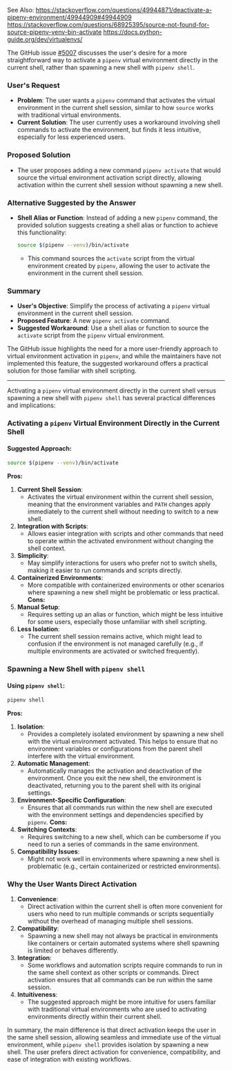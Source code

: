 See Also:
https://stackoverflow.com/questions/49944871/deactivate-a-pipenv-environment/49944909#49944909
https://stackoverflow.com/questions/68925395/source-not-found-for-source-pipenv-venv-bin-activate
https://docs.python-guide.org/dev/virtualenvs/

The GitHub issue [#5007](https://github.com/pypa/pipenv/issues/5007) discusses the user's desire for a more straightforward way to activate a `pipenv` virtual environment directly in the current shell, rather than spawning a new shell with `pipenv shell`.
### User's Request
- **Problem**: The user wants a `pipenv` command that activates the virtual environment in the current shell session, similar to how `source` works with traditional virtual environments.
- **Current Solution**: The user currently uses a workaround involving shell commands to activate the environment, but finds it less intuitive, especially for less experienced users.
### Proposed Solution
- The user proposes adding a new command `pipenv activate` that would source the virtual environment activation script directly, allowing activation within the current shell session without spawning a new shell.
### Alternative Suggested by the Answer
- **Shell Alias or Function**: Instead of adding a new `pipenv` command, the provided solution suggests creating a shell alias or function to achieve this functionality:
  ```bash
  source $(pipenv --venv)/bin/activate
  ```
  - This command sources the `activate` script from the virtual environment created by `pipenv`, allowing the user to activate the environment in the current shell session.
### Summary
- **User's Objective**: Simplify the process of activating a `pipenv` virtual environment in the current shell session.
- **Proposed Feature**: A new `pipenv activate` command.
- **Suggested Workaround**: Use a shell alias or function to source the `activate` script from the `pipenv` virtual environment.

The GitHub issue highlights the need for a more user-friendly approach to virtual environment activation in `pipenv`, and while the maintainers have not implemented this feature, the suggested workaround offers a practical solution for those familiar with shell scripting.

---

Activating a `pipenv` virtual environment directly in the current shell versus spawning a new shell with `pipenv shell` has several practical differences and implications:

### Activating a `pipenv` Virtual Environment Directly in the Current Shell

#### Suggested Approach:
```bash
source $(pipenv --venv)/bin/activate
```

**Pros:**
1. **Current Shell Session**:
   - Activates the virtual environment within the current shell session, meaning that the environment variables and `PATH` changes apply immediately to the current shell without needing to switch to a new shell.
2. **Integration with Scripts**:
   - Allows easier integration with scripts and other commands that need to operate within the activated environment without changing the shell context.
3. **Simplicity**:
   - May simplify interactions for users who prefer not to switch shells, making it easier to run commands and scripts directly.
4. **Containerized Environments**:
   - More compatible with containerized environments or other scenarios where spawning a new shell might be problematic or less practical.
**Cons:**
1. **Manual Setup**:
   - Requires setting up an alias or function, which might be less intuitive for some users, especially those unfamiliar with shell scripting.
2. **Less Isolation**:
   - The current shell session remains active, which might lead to confusion if the environment is not managed carefully (e.g., if multiple environments are activated or switched frequently).
### Spawning a New Shell with `pipenv shell`

#### Using `pipenv shell`:
```bash
pipenv shell
```

**Pros:**
1. **Isolation**:
   - Provides a completely isolated environment by spawning a new shell with the virtual environment activated. This helps to ensure that no environment variables or configurations from the parent shell interfere with the virtual environment.
2. **Automatic Management**:
   - Automatically manages the activation and deactivation of the environment. Once you exit the new shell, the environment is deactivated, returning you to the parent shell with its original settings.
3. **Environment-Specific Configuration**:
   - Ensures that all commands run within the new shell are executed with the environment settings and dependencies specified by `pipenv`.
**Cons:**
1. **Switching Contexts**:
   - Requires switching to a new shell, which can be cumbersome if you need to run a series of commands in the same environment.
2. **Compatibility Issues**:
   - Might not work well in environments where spawning a new shell is problematic (e.g., certain containerized or restricted environments).
### Why the User Wants Direct Activation
1. **Convenience**:
   - Direct activation within the current shell is often more convenient for users who need to run multiple commands or scripts sequentially without the overhead of managing multiple shell sessions.
2. **Compatibility**:
   - Spawning a new shell may not always be practical in environments like containers or certain automated systems where shell spawning is limited or behaves differently.
3. **Integration**:
   - Some workflows and automation scripts require commands to run in the same shell context as other scripts or commands. Direct activation ensures that all commands can be run within the same session.
4. **Intuitiveness**:
   - The suggested approach might be more intuitive for users familiar with traditional virtual environments who are used to activating environments directly within their current shell.

In summary, the main difference is that direct activation keeps the user in the same shell session, allowing seamless and immediate use of the virtual environment, while `pipenv shell` provides isolation by spawning a new shell. The user prefers direct activation for convenience, compatibility, and ease of integration with existing workflows.